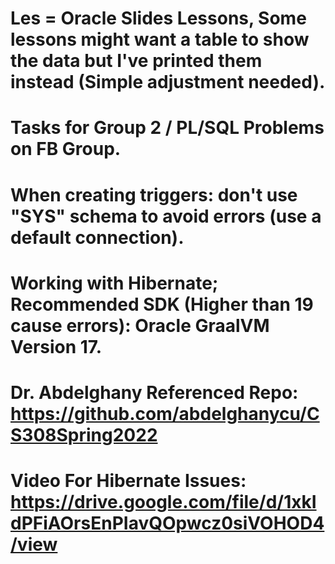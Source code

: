 # Les = Oracle Slides Lessons, Some lessons might want a table to show the data but I've printed them instead (Simple adjustment needed).
# Tasks for Group 2 / PL/SQL Problems on FB Group.
# When creating triggers: don't use "SYS" schema to avoid errors (use a default connection).
# Working with Hibernate; Recommended SDK (Higher than 19 cause errors): Oracle GraalVM Version 17.
# Dr. Abdelghany Referenced Repo: https://github.com/abdelghanycu/CS308Spring2022
# Video For Hibernate Issues: https://drive.google.com/file/d/1xkIdPFiAOrsEnPIavQOpwcz0siVOHOD4/view
